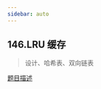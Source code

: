 ```yaml
---
sidebar: auto
---
```


## 146.LRU 缓存
> 设计、哈希表、双向链表

[题目描述](https://leetcode.cn/problems/lru-cache/)


